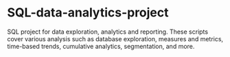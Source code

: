 # SQL-data-analytics-project
SQL project for data exploration, analytics and reporting. These scripts cover various analysis such as database exploration, measures and metrics, time-based trends, cumulative analytics, segmentation, and more.
